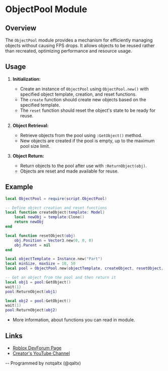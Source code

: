 # ObjectPool Module

## Overview
The `ObjectPool` module provides a mechanism for efficiently managing objects without causing FPS drops. It allows objects to be reused rather than recreated, optimizing performance and resource usage.

## Usage

1. **Initialization:**
   - Create an instance of `ObjectPool` using `ObjectPool.new()` with specified object template, creation, and reset functions.
   - The `create` function should create new objects based on the specified template.
   - The `reset` function should reset the object's state to be ready for reuse.

2. **Object Retrieval:**
   - Retrieve objects from the pool using `:GetObject()` method.
   - New objects are created if the pool is empty, up to the maximum pool size limit.

3. **Object Return:**
   - Return objects to the pool after use with `:ReturnObject(obj)`.
   - Objects are reset and made available for reuse.

## Example

```lua
local ObjectPool = require(script.ObjectPool)

-- Define object creation and reset functions
local function createObject(template: Model)
    local newObj = template:Clone()
    return newObj
end

local function resetObject(obj)
    obj.Position = Vector3.new(0, 0, 0)
    obj.Parent = nil
end

local objectTemplate = Instance.new("Part")
local minSize, maxSize = 10, 50
local pool = ObjectPool.new(objectTemplate, createObject, resetObject, minSize, maxSize)

-- Get an object from the pool and then return it
local obj1 = pool:GetObject()
wait(1)
pool:ReturnObject(obj1)

local obj2 = pool:GetObject()
wait(1)
pool:ReturnObject(obj2)
```

- More information, about functions you can read in module.

## Links

- [Roblox DevForum Page](https://devforum.roblox.com/t/objectpool-module-for-cloning-objects-without-lags/3059330)
- [Creator's YouTube Channel](https://youtube.com/@qaltx)

-- Programmed by notqaltx (@qaltx)
